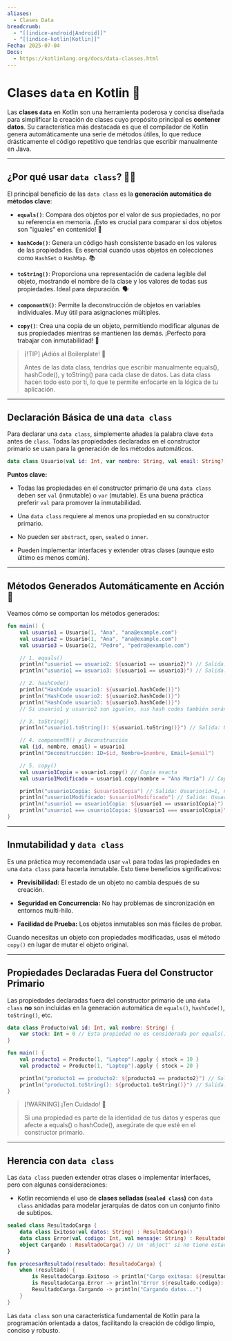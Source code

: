 ```yaml
---
aliases:
  - Clases Data
breadcrumb:
  - "[[indice-android|Android]]"
  - "[[indice-kotlin|Kotlin]]"
Fecha: 2025-07-04
Docs:
  - https://kotlinlang.org/docs/data-classes.html
---
```

# Clases `data` en Kotlin 📝

Las **clases `data`** en Kotlin son una herramienta poderosa y concisa diseñada para simplificar la creación de clases cuyo propósito principal es **contener datos**. Su característica más destacada es que el compilador de Kotlin genera automáticamente una serie de métodos útiles, lo que reduce drásticamente el código repetitivo que tendrías que escribir manualmente en Java.

---

## ¿Por qué usar `data class`? 🤔💡

El principal beneficio de las `data class` es la **generación automática de métodos clave**:

- **`equals()`**: Compara dos objetos por el valor de sus propiedades, no por su referencia en memoria. ¡Esto es crucial para comparar si dos objetos son "iguales" en contenido! 🎯
    
- **`hashCode()`**: Genera un código hash consistente basado en los valores de las propiedades. Es esencial cuando usas objetos en colecciones como `HashSet` o `HashMap`. 📚
    
- **`toString()`**: Proporciona una representación de cadena legible del objeto, mostrando el nombre de la clase y los valores de todas sus propiedades. Ideal para depuración. 🗣️
    
- **`componentN()`**: Permite la deconstrucción de objetos en variables individuales. Muy útil para asignaciones múltiples.
    
- **`copy()`**: Crea una copia de un objeto, permitiendo modificar algunas de sus propiedades mientras se mantienen las demás. ¡Perfecto para trabajar con inmutabilidad! 🔄
    

> [!TIP] ¡Adiós al Boilerplate! 🧹
> 
> Antes de las data class, tendrías que escribir manualmente equals(), hashCode(), y toString() para cada clase de datos. Las data class hacen todo esto por ti, lo que te permite enfocarte en la lógica de tu aplicación.

---

## Declaración Básica de una `data class`

Para declarar una `data class`, simplemente añades la palabra clave `data` antes de `class`. Todas las propiedades declaradas en el constructor primario se usan para la generación de los métodos automáticos.

```kotlin
data class Usuario(val id: Int, var nombre: String, val email: String?)
```

**Puntos clave:**

- Todas las propiedades en el constructor primario de una `data class` deben ser `val` (inmutable) o `var` (mutable). Es una buena práctica preferir `val` para promover la inmutabilidad. 
    
- Una `data class` requiere al menos una propiedad en su constructor primario.
    
- No pueden ser `abstract`, `open`, `sealed` o `inner`.
    
- Pueden implementar interfaces y extender otras clases (aunque esto último es menos común).
    

---

## Métodos Generados Automáticamente en Acción 🚀

Veamos cómo se comportan los métodos generados:

```kotlin
fun main() {
    val usuario1 = Usuario(1, "Ana", "ana@example.com")
    val usuario2 = Usuario(1, "Ana", "ana@example.com")
    val usuario3 = Usuario(2, "Pedro", "pedro@example.com")

    // 1. equals()
    println("usuario1 == usuario2: ${usuario1 == usuario2}") // Salida: true (comparación por valor)
    println("usuario1 == usuario3: ${usuario1 == usuario3}") // Salida: false

    // 2. hashCode()
    println("HashCode usuario1: ${usuario1.hashCode()}")
    println("HashCode usuario2: ${usuario2.hashCode()}")
    println("HashCode usuario3: ${usuario3.hashCode()}")
    // Si usuario1 y usuario2 son iguales, sus hash codes también serán iguales.

    // 3. toString()
    println("usuario1.toString(): ${usuario1.toString()}") // Salida: Usuario(id=1, nombre=Ana, email=ana@example.com)

    // 4. componentN() y Deconstrucción
    val (id, nombre, email) = usuario1
    println("Deconstrucción: ID=$id, Nombre=$nombre, Email=$email")

    // 5. copy()
    val usuario1Copia = usuario1.copy() // Copia exacta
    val usuario1Modificado = usuario1.copy(nombre = "Ana María") // Copia con nombre modificado

    println("usuario1Copia: $usuario1Copia") // Salida: Usuario(id=1, nombre=Ana, email=ana@example.com)
    println("usuario1Modificado: $usuario1Modificado") // Salida: Usuario(id=1, nombre=Ana María, email=ana@example.com)
    println("usuario1 == usuario1Copia: ${usuario1 == usuario1Copia}") // Salida: true
    println("usuario1 === usuario1Copia: ${usuario1 === usuario1Copia}") // Salida: false (diferentes referencias en memoria)
}
```

---

## Inmutabilidad y `data class`

Es una práctica muy recomendada usar `val` para todas las propiedades en una `data class` para hacerla inmutable. Esto tiene beneficios significativos:

- **Previsibilidad:** El estado de un objeto no cambia después de su creación.
    
- **Seguridad en Concurrencia:** No hay problemas de sincronización en entornos multi-hilo.
    
- **Facilidad de Prueba:** Los objetos inmutables son más fáciles de probar.
    

Cuando necesitas un objeto con propiedades modificadas, usas el método `copy()` en lugar de mutar el objeto original.

---

## Propiedades Declaradas Fuera del Constructor Primario 

Las propiedades declaradas fuera del constructor primario de una `data class` **no** son incluidas en la generación automática de `equals()`, `hashCode()`, `toString()`, etc.

```kotlin
data class Producto(val id: Int, val nombre: String) {
    var stock: Int = 0 // Esta propiedad no es considerada por equals(), hashCode(), etc.
}

fun main() {
    val producto1 = Producto(1, "Laptop").apply { stock = 10 }
    val producto2 = Producto(1, "Laptop").apply { stock = 20 }

    println("producto1 == producto2: ${producto1 == producto2}") // Salida: true (¡stock no influye!)
    println("producto1.toString(): ${producto1.toString()}") // Salida: Producto(id=1, nombre=Laptop) (¡stock no se muestra!)
}
```

> [!WARNING] ¡Ten Cuidado! 🚨
> 
> Si una propiedad es parte de la identidad de tus datos y esperas que afecte a equals() o hashCode(), asegúrate de que esté en el constructor primario.

---

## Herencia con `data class`

Las `data class` pueden extender otras clases o implementar interfaces, pero con algunas consideraciones:

- Kotlin recomienda el uso de **clases selladas (`sealed class`)** con `data class` anidadas para modelar jerarquías de datos con un conjunto finito de subtipos.

```kotlin
sealed class ResultadoCarga {
    data class Exitoso(val datos: String) : ResultadoCarga()
    data class Error(val codigo: Int, val mensaje: String) : ResultadoCarga()
    object Cargando : ResultadoCarga() // Un 'object' si no tiene estado
}

fun procesarResultado(resultado: ResultadoCarga) {
    when (resultado) {
        is ResultadoCarga.Exitoso -> println("Carga exitosa: ${resultado.datos}")
        is ResultadoCarga.Error -> println("Error ${resultado.codigo}: ${resultado.mensaje}")
        ResultadoCarga.Cargando -> println("Cargando datos...")
    }
}
```

Las `data class` son una característica fundamental de Kotlin para la programación orientada a datos, facilitando la creación de código limpio, conciso y robusto.